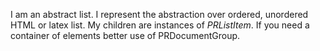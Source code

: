 I am an abstract list. I represent the abstraction over ordered, unordered HTML or latex list. My children are instances of *PRListItem*. If you need a container of elements better use of PRDocumentGroup.

